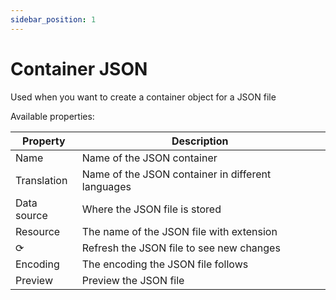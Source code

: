 ```yaml
---
sidebar_position: 1
---
```


# Container JSON

Used when you want to create a container object for a JSON file

Available properties:

| Property    | Description                                       |
| ----------- | ------------------------------------------------- |
| Name        | Name of the JSON container                        |
| Translation | Name of the JSON container in different languages |
| Data source | Where the JSON file is stored                     |
| Resource    | The name of the JSON file with extension          |
| ⟳           | Refresh the JSON file to see new changes          |
| Encoding    | The encoding the JSON file follows                |
| Preview     | Preview the JSON file                             |
